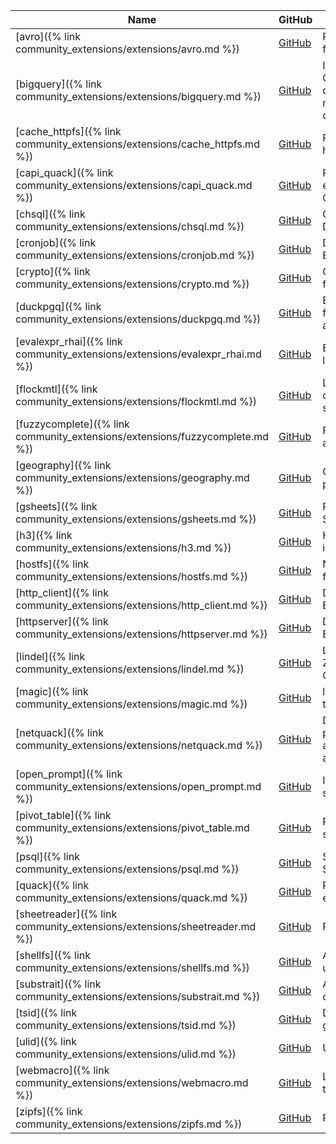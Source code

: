 |                                     Name                                     |                                               GitHub                                                |                                             Description                                              |
|------------------------------------------------------------------------------|-----------------------------------------------------------------------------------------------------|------------------------------------------------------------------------------------------------------|
| [avro]({% link community_extensions/extensions/avro.md %})                   | [<span class=github>GitHub</span>](https://github.com/hannes/duckdb_avro)                           | Read Apache Avro (TM) files from DuckDB                                                              |
| [bigquery]({% link community_extensions/extensions/bigquery.md %})           | [<span class=github>GitHub</span>](https://github.com/hafenkran/duckdb-bigquery)                    | Integrates DuckDB with Google BigQuery, allowing direct querying and management of BigQuery datasets |
| [cache_httpfs]({% link community_extensions/extensions/cache_httpfs.md %})   | [<span class=github>GitHub</span>](https://github.com/dentiny/duck-read-cache-fs)                   | Read cached filesystem for httpfs                                                                    |
| [capi_quack]({% link community_extensions/extensions/capi_quack.md %})       | [<span class=github>GitHub</span>](https://github.com/duckdb/extension-template-c)                  | Provides a hello world example demo from the C/C++ C API template                                    |
| [chsql]({% link community_extensions/extensions/chsql.md %})                 | [<span class=github>GitHub</span>](https://github.com/quackscience/duckdb-extension-clickhouse-sql) | ClickHouse SQL Macros for DuckDB                                                                     |
| [cronjob]({% link community_extensions/extensions/cronjob.md %})             | [<span class=github>GitHub</span>](https://github.com/quackscience/duckdb-extension-cronjob)        | DuckDB HTTP Cronjob Extension                                                                        |
| [crypto]({% link community_extensions/extensions/crypto.md %})               | [<span class=github>GitHub</span>](https://github.com/rustyconover/duckdb-crypto-extension)         | Cryptographic hash functions and HMAC                                                                |
| [duckpgq]({% link community_extensions/extensions/duckpgq.md %})             | [<span class=github>GitHub</span>](https://github.com/cwida/duckpgq-extension)                      | Extension that adds support for SQL/PGQ and graph algorithms                                         |
| [evalexpr_rhai]({% link community_extensions/extensions/evalexpr_rhai.md %}) | [<span class=github>GitHub</span>](https://github.com/rustyconover/duckdb-evalexpr-rhai-extension)  | Evaluate the Rhai scripting language in DuckDB                                                       |
| [flockmtl]({% link community_extensions/extensions/flockmtl.md %})           | [<span class=github>GitHub</span>](https://github.com/dsg-polymtl/flockmtl)                         | LLM & RAG extension to combine analytics and semantic analysis                                       |
| [fuzzycomplete]({% link community_extensions/extensions/fuzzycomplete.md %}) | [<span class=github>GitHub</span>](https://github.com/rustyconover/duckdb-fuzzycomplete-extension)  | Fuzzy matching based autocompletion                                                                  |
| [geography]({% link community_extensions/extensions/geography.md %})         | [<span class=github>GitHub</span>](https://github.com/paleolimbot/duckdb-geography)                 | Global spatial data processing on the sphere                                                         |
| [gsheets]({% link community_extensions/extensions/gsheets.md %})             | [<span class=github>GitHub</span>](https://github.com/evidence-dev/duckdb_gsheets)                  | Read and write Google Sheets using SQL                                                               |
| [h3]({% link community_extensions/extensions/h3.md %})                       | [<span class=github>GitHub</span>](https://github.com/isaacbrodsky/h3-duckdb)                       | Hierarchical hexagonal indexing for geospatial data                                                  |
| [hostfs]({% link community_extensions/extensions/hostfs.md %})               | [<span class=github>GitHub</span>](https://github.com/gropaul/hostFS)                               | Navigate and explore the filesystem using SQL                                                        |
| [http_client]({% link community_extensions/extensions/http_client.md %})     | [<span class=github>GitHub</span>](https://github.com/quackscience/duckdb-extension-httpclient)     | DuckDB HTTP Client Extension                                                                         |
| [httpserver]({% link community_extensions/extensions/httpserver.md %})       | [<span class=github>GitHub</span>](https://github.com/quackscience/duckdb-extension-httpserver)     | DuckDB HTTP API Server Extension                                                                     |
| [lindel]({% link community_extensions/extensions/lindel.md %})               | [<span class=github>GitHub</span>](https://github.com/rustyconover/duckdb-lindel-extension)         | Linearization/Delinearization, Z-Order, Hilbert and Morton Curves                                    |
| [magic]({% link community_extensions/extensions/magic.md %})                 | [<span class=github>GitHub</span>](https://github.com/carlopi/duckdb_magic)                         | libmagic/file utilities ported to DuckDB                                                             |
| [netquack]({% link community_extensions/extensions/netquack.md %})           | [<span class=github>GitHub</span>](https://github.com/hatamiarash7/duckdb-netquack)                 | DuckDB extension for parsing, extracting, and analyzing domains, URIs, and paths with ease.          |
| [open_prompt]({% link community_extensions/extensions/open_prompt.md %})     | [<span class=github>GitHub</span>](https://github.com/quackscience/duckdb-extension-openprompt)     | Interact with LLMs with a simple DuckDB Extension                                                    |
| [pivot_table]({% link community_extensions/extensions/pivot_table.md %})     | [<span class=github>GitHub</span>](https://github.com/Alex-Monahan/pivot_table)                     | Provides a spreadsheet-style pivot_table function                                                    |
| [psql]({% link community_extensions/extensions/psql.md %})                   | [<span class=github>GitHub</span>](https://github.com/ywelsch/duckdb-psql)                          | Support for PSQL, a piped SQL dialect for DuckDB                                                     |
| [quack]({% link community_extensions/extensions/quack.md %})                 | [<span class=github>GitHub</span>](https://github.com/duckdb/extension-template)                    | Provides a hello world example demo                                                                  |
| [sheetreader]({% link community_extensions/extensions/sheetreader.md %})     | [<span class=github>GitHub</span>](https://github.com/polydbms/sheetreader-duckdb)                  | Fast XLSX file importer                                                                              |
| [shellfs]({% link community_extensions/extensions/shellfs.md %})             | [<span class=github>GitHub</span>](https://github.com/rustyconover/duckdb-shellfs-extension)        | Allow shell commands to be used for input and output                                                 |
| [substrait]({% link community_extensions/extensions/substrait.md %})         | [<span class=github>GitHub</span>](https://github.com/substrait-io/duckdb-substrait-extension)      | Allows conversion execution of Substrait query plans                                                 |
| [tsid]({% link community_extensions/extensions/tsid.md %})                   | [<span class=github>GitHub</span>](https://github.com/quackscience/duckdb-extension-tsid)           | DuckDB Time-Sortable ID generator                                                                    |
| [ulid]({% link community_extensions/extensions/ulid.md %})                   | [<span class=github>GitHub</span>](https://github.com/Maxxen/duckdb_ulid)                           | ULID data type for DuckDB                                                                            |
| [webmacro]({% link community_extensions/extensions/webmacro.md %})           | [<span class=github>GitHub</span>](https://github.com/quackscience/duckdb-extension-webmacro)       | Load DuckDB Macros from the web                                                                      |
| [zipfs]({% link community_extensions/extensions/zipfs.md %})                 | [<span class=github>GitHub</span>](https://github.com/isaacbrodsky/duckdb-zipfs)                    | Read files within zip archives                                                                       |
